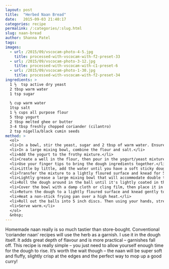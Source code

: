 ```yaml
---
layout: post
title:  "Herbed Naan Bread"
date:   2015-09-03 21:40:17
categories: recipe
permalink: /:categories/:slug.html
slug: naan-bread
author: Shanna Patel
tags: 
images: 
  - url: /2015/09/vscocam-photo-4-5.jpg
    title: processed-with-vscocam-with-f2-preset-33
  - url: /2015/09/vscocam-photo-3-12.jpg
    title: processed-with-vscocam-with-c1-preset-6
  - url: /2015/09/vscocam-photo-1-30.jpg
    title: processed-with-vscocam-with-f2-preset-34
ingredients: >
  1 ½  tsp active dry yeast
  2 tbsp warm water
  1 tsp sugar
  
  ½ cup warm water
  1tsp salt
  1 ½ cups all purpose flour
  5 tbsp yogurt
  2 tbsp melted ghee or butter
  3-4 tbsp freshly chopped coriander (cilantro)
  2 tsp nigella/black cumin seeds
method: >
  <ol>
  <li>In a bowl, stir the yeast, sugar and 2 tbsp of warm water. Ensure the yeast is stirred well into the water. Leave it to one side for 10 minutes, until it is frothy.</li>
  <li>In a large mixing bowl, combine the flour and salt.</li>
  <li>Add the yogurt to the frothy mixture.</li>
  <li>Create a well in the flour, then pour in the yogurt/yeast mixture, followed by the ghee, coriander and seeds.</li>
  <li>Use your finger tips to bring the dough ingredients together.</li>
  <li>Little by little, add the water until you have a soft sticky dough.</li>
  <li>Transfer the mixture to a lightly floured surface and knead for 5 minutes. The dough should be smooth and really soft. If you feel it's too sticky, you can add a spoon of flour.</li>
  <li>Lightly grease a large mixing bowl that will accommodate double the size of the dough.</li>
  <li>Roll the dough around in the ball until it's lightly coated in the oil.</li>
  <li>Cover the bowl with a damp cloth or cling film, then place it in an unlit oven or another draught-free place for 1.5 hours until the dough has doubled in size.</li>
  <li>Return the dough to a lightly floured surface and knead gently to remove the air pockets. Divide the dough (I use a pizza cutter) into 8 balls.</li>
  <li>Heat a non-stick frying pan over a high heat.</li>
  <li>Roll out the balls into 5 inch discs. Then using your hands, stretch the first disc out to a tear drop shape, before placing onto the hot pan. When bubbles form, flip it over. Cook until the underside has brown patches. Flip and cook for a further 30 seconds. Remove from the pan and brush with butter. Repeat for remaining dough balls.</li>
  <li>Serve warm.</li>
  </ol>
  &nbsp;
---
```

<p>Homemade naan really is so much tastier than store-bought. Conventional ‘coriander naan’ recipes will use the herb as a garnish. I use it in the dough itself. It adds great depth of flavour and is more practical – garnishes fall off. This recipe is really simple – you just need to allow yourself enough time for the dough to rise. It’s worth the wait though – the naan will be super soft and fluffy, slightly crisp at the edges and the perfect way to mop up a good curry!</p>
<p> </p>

